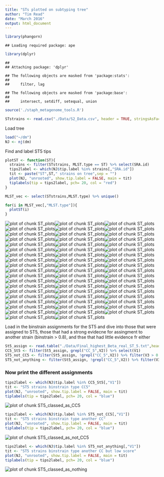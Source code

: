 ```yaml
---
title: "STs plotted on subtyping tree"
author: "Tim Read"
date: "March 2016"
output: html_document
---
```




```r
library(phangorn)
```

```
## Loading required package: ape
```

```r
library(dplyr)
```

```
## 
## Attaching package: 'dplyr'
```

```
## The following objects are masked from 'package:stats':
## 
##     filter, lag
```

```
## The following objects are masked from 'package:base':
## 
##     intersect, setdiff, setequal, union
```

```r
source('./staph_metagenome_tools.R')
```




```r
STstrains <- read.csv("./Data/S2_Data.csv", header = TRUE, stringsAsFactors = FALSE)
```

Load tree


```r
load("~/dm")
NJ <- nj(dm)
```
 Find and label ST5 tips
 


```r
plotST <- function(ST){
  strains <- filter(STstrains, MLST.type == ST) %>% select(SRA.id)
  tips2label <- which(NJ$tip.label %in% strains[,"SRA.id"])
  tit <- paste("ST",ST," strains on tree",sep = "")
  plot(NJ, "unrooted", show.tip.label = FALSE, main = tit)
  tiplabels(tip = tips2label, pch= 20, col = "red")
}
```


```r
MLST_vec <- select(STstrains,MLST.type) %>% unique() 
```



```r
for(i in MLST_vec[,"MLST.type"]){
  plotST(i)
}
```

![plot of chunk ST_plots](figure/ST_plots-1.png)![plot of chunk ST_plots](figure/ST_plots-2.png)![plot of chunk ST_plots](figure/ST_plots-3.png)![plot of chunk ST_plots](figure/ST_plots-4.png)![plot of chunk ST_plots](figure/ST_plots-5.png)![plot of chunk ST_plots](figure/ST_plots-6.png)![plot of chunk ST_plots](figure/ST_plots-7.png)![plot of chunk ST_plots](figure/ST_plots-8.png)![plot of chunk ST_plots](figure/ST_plots-9.png)![plot of chunk ST_plots](figure/ST_plots-10.png)![plot of chunk ST_plots](figure/ST_plots-11.png)![plot of chunk ST_plots](figure/ST_plots-12.png)![plot of chunk ST_plots](figure/ST_plots-13.png)![plot of chunk ST_plots](figure/ST_plots-14.png)![plot of chunk ST_plots](figure/ST_plots-15.png)![plot of chunk ST_plots](figure/ST_plots-16.png)![plot of chunk ST_plots](figure/ST_plots-17.png)![plot of chunk ST_plots](figure/ST_plots-18.png)![plot of chunk ST_plots](figure/ST_plots-19.png)![plot of chunk ST_plots](figure/ST_plots-20.png)![plot of chunk ST_plots](figure/ST_plots-21.png)![plot of chunk ST_plots](figure/ST_plots-22.png)![plot of chunk ST_plots](figure/ST_plots-23.png)![plot of chunk ST_plots](figure/ST_plots-24.png)![plot of chunk ST_plots](figure/ST_plots-25.png)![plot of chunk ST_plots](figure/ST_plots-26.png)![plot of chunk ST_plots](figure/ST_plots-27.png)![plot of chunk ST_plots](figure/ST_plots-28.png)![plot of chunk ST_plots](figure/ST_plots-29.png)![plot of chunk ST_plots](figure/ST_plots-30.png)![plot of chunk ST_plots](figure/ST_plots-31.png)![plot of chunk ST_plots](figure/ST_plots-32.png)![plot of chunk ST_plots](figure/ST_plots-33.png)![plot of chunk ST_plots](figure/ST_plots-34.png)![plot of chunk ST_plots](figure/ST_plots-35.png)![plot of chunk ST_plots](figure/ST_plots-36.png)![plot of chunk ST_plots](figure/ST_plots-37.png)![plot of chunk ST_plots](figure/ST_plots-38.png)![plot of chunk ST_plots](figure/ST_plots-39.png)![plot of chunk ST_plots](figure/ST_plots-40.png)![plot of chunk ST_plots](figure/ST_plots-41.png)![plot of chunk ST_plots](figure/ST_plots-42.png)![plot of chunk ST_plots](figure/ST_plots-43.png)![plot of chunk ST_plots](figure/ST_plots-44.png)![plot of chunk ST_plots](figure/ST_plots-45.png)![plot of chunk ST_plots](figure/ST_plots-46.png)![plot of chunk ST_plots](figure/ST_plots-47.png)![plot of chunk ST_plots](figure/ST_plots-48.png)![plot of chunk ST_plots](figure/ST_plots-49.png)![plot of chunk ST_plots](figure/ST_plots-50.png)![plot of chunk ST_plots](figure/ST_plots-51.png)![plot of chunk ST_plots](figure/ST_plots-52.png)![plot of chunk ST_plots](figure/ST_plots-53.png)![plot of chunk ST_plots](figure/ST_plots-54.png)![plot of chunk ST_plots](figure/ST_plots-55.png)![plot of chunk ST_plots](figure/ST_plots-56.png)

Load in the binstrain assignments for the ST5 and dive into those that were assigned to ST5, those that had a strong evidecne for assingment to another strain (binstrain > 0.8), and thse that had little evidence fr either


```r
St5_assign <- read.table("./Data/Final_highest_Beta_real_ST_5.txt",header = FALSE, stringsAsFactors = FALSE)
CC5_St5 <- filter(St5_assign, grepl("CC_5",V2)) %>% select(V1)
ST5_not_CC5 <- filter(St5_assign, !grepl("CC_5",V2)) %>% filter(V3 > 0.7) %>% select(V1)
ST5_not_anything <- filter(St5_assign, !grepl("CC_5",V2)) %>% filter(V3 <= 0.7) %>% select(V1)
```
### Now print the different assignments

```r
tips2label <- which(NJ$tip.label %in% CC5_St5[,"V1"])
tit <- "ST5 strains binstrain type CC5"
plot(NJ, "unrooted", show.tip.label = FALSE, main = tit)
tiplabels(tip = tips2label, pch= 20, col = "blue")
```

![plot of chunk ST5_classed_as_CC5](figure/ST5_classed_as_CC5-1.png)


```r
tips2label <- which(NJ$tip.label %in% ST5_not_CC5[,"V1"])
tit <- "ST5 strains binstrain type another CC"
plot(NJ, "unrooted", show.tip.label = FALSE, main = tit)
tiplabels(tip = tips2label, pch= 20, col = "blue")
```

![plot of chunk ST5_classed_as_not_CC5](figure/ST5_classed_as_not_CC5-1.png)


```r
tips2label <- which(NJ$tip.label %in% ST5_not_anything[,"V1"])
tit <- "ST5 strains binstrain type another CC but low score"
plot(NJ, "unrooted", show.tip.label = FALSE, main = tit)
tiplabels(tip = tips2label, pch= 20, col = "blue")
```

![plot of chunk ST5_classed_as_nothing](figure/ST5_classed_as_nothing-1.png)


